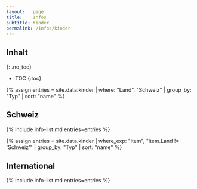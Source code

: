 ```yaml
---
layout:   page
title:    Infos
subtitle: Kinder
permalink: /infos/kinder
---
```


## Inhalt
{: .no_toc}

* TOC
{:toc}


{% assign entries = site.data.kinder | where: "Land", "Schweiz" | group_by: "Typ"  | sort: "name" %}

## Schweiz

{% include info-list.md entries=entries %}

{% assign entries = site.data.kinder | where_exp: "item", "item.Land != 'Schweiz'" | group_by: "Typ"  | sort: "name" %}

## International

{% include info-list.md entries=entries %}
